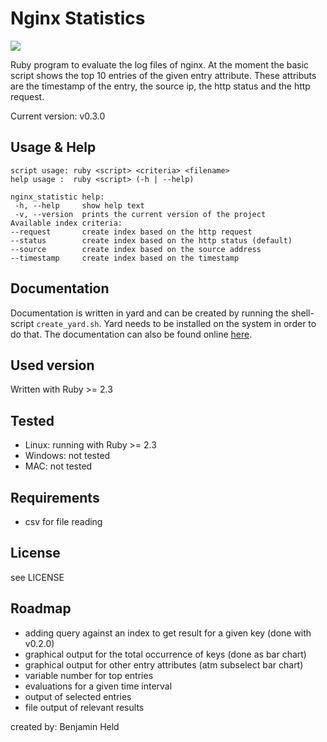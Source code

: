 # Nginx Statistics
<a href="https://codeclimate.com/github/SettRaziel/nginx_statistics"><img src="https://codeclimate.com/github/SettRaziel/nginx_statistics/badges/gpa.svg" /></a>

Ruby program to evaluate the log files of nginx. At the moment the basic script
shows the top 10 entries of the given entry attribute. These attributs are the
timestamp of the entry, the source ip, the http status and the http request.

Current version: v0.3.0

## Usage & Help
```
script usage: ruby <script> <criteria> <filename>
help usage :  ruby <script> (-h | --help)

nginx_statistic help:
 -h, --help     show help text
 -v, --version  prints the current version of the project
Available index criteria:
--request       create index based on the http request
--status        create index based on the http status (default)
--source        create index based on the source address
--timestamp     create index based on the timestamp
```

## Documentation
Documentation is written in yard and can be created by running the shell-script
`create_yard.sh`. Yard needs to be installed on the system in order to do that.
The documentation can also be found online [here](https://bheld.eu/doc/nginxstats_doc/frames.html).

## Used version
Written with Ruby >= 2.3

## Tested
* Linux: running with Ruby >= 2.3
* Windows: not tested
* MAC: not tested

## Requirements
* csv for file reading

## License
see LICENSE

## Roadmap
* adding query against an index to get result for a given key (done with v0.2.0)
* graphical output for the total occurrence of keys (done as bar chart)
* graphical output for other entry attributes (atm subselect bar chart)
* variable number for top entries
* evaluations for a given time interval
* output of selected entries
* file output of relevant results

created by: Benjamin Held
